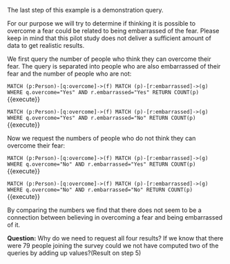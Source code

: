 The last step of this example is a demonstration query.

For our purpose we will try to determine if thinking it is possible to overcome a fear could be related to being embarrassed of the fear.
Please keep in mind that this pilot study does not deliver a sufficient amount of data to get realistic results.

We first query the number of people who think they can overcome their fear. The query is separated into people who are also embarrassed of their fear and the number of people who are not:

`MATCH (p:Person)-[q:overcome]->(f) MATCH (p)-[r:embarrassed]->(g) WHERE q.overcome="Yes" AND r.embarrassed="Yes" RETURN COUNT(p)`{{execute}}

`MATCH (p:Person)-[q:overcome]->(f) MATCH (p)-[r:embarrassed]->(g) WHERE q.overcome="Yes" AND r.embarrassed="No" RETURN COUNT(p)`{{execute}}


Now we request the numbers of people who do not think they can overcome their fear:

`MATCH (p:Person)-[q:overcome]->(f) MATCH (p)-[r:embarrassed]->(g) WHERE q.overcome="No" AND r.embarrassed="Yes" RETURN COUNT(p)`{{execute}}

`MATCH (p:Person)-[q:overcome]->(f) MATCH (p)-[r:embarrassed]->(g) WHERE q.overcome="No" AND r.embarrassed="No" RETURN COUNT(p)`{{execute}}


By comparing the numbers we find that there does not seem to be a connection between believing in overcoming a fear and being embarrassed of it.

**Question:** Why do we need to request all four results? If we know that there were 79 people joining the survey could we not have computed two of the queries by adding up values?(Result on step 5)

